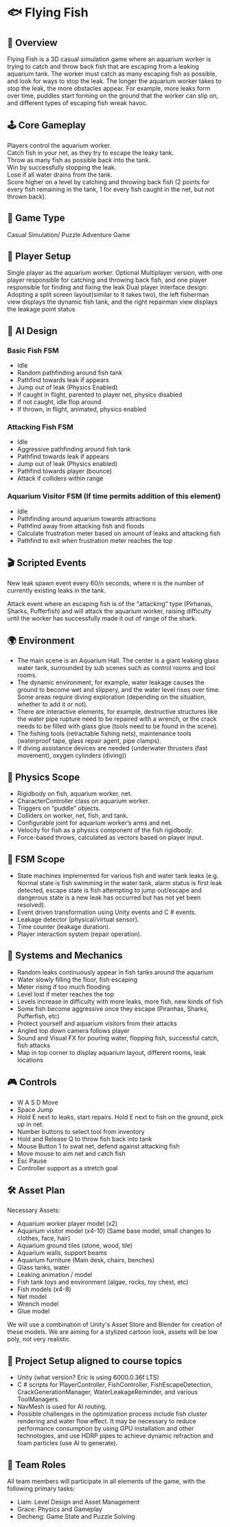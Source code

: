 # 🐟 Flying Fish

## 📌 Overview
Flying Fish is a 3D casual simulation game where an aquarium worker is trying to catch and throw back fish that are escaping from a leaking aquarium tank. The worker must catch as many escaping fish as possible, and look for ways to stop the leak. The longer the aquarium worker takes to stop the leak, the more obstacles appear. For example, more leaks form over time, puddles start forming on the ground that the worker can slip on, and different types of escaping fish wreak havoc.

## 🕹️ Core Gameplay
Players control the aquarium worker.\
Catch fish in your net, as they try to escape the leaky tank.\
Throw as many fish as possible back into the tank.\
Win by successfully stopping the leak.\
Lose if all water drains from the tank.\
Score higher on a level by catching and throwing back fish (2 points for every fish remaining in the tank, 1 for every fish caught in the net, but not thrown back).

## 🎯 Game Type
Casual Simulation/ Puzzle Adventure Game

## 👥 Player Setup
Single player as the aquarium worker.
Optional Multiplayer version, with one player responsible for catching and throwing back fish, and one player responsible for finding and fixing the leak
Dual player interface design: Adopting a split screen layout(similar to It takes two), the left fisherman view displays the dynamic fish tank, and the right repairman view displays the leakage point status


## 🤖 AI Design
### Basic Fish FSM
- Idle
- Random pathfinding around fish tank
- Pathfind towards leak if appears
- Jump out of leak (Physics Enabled)
- If caught in flight, parented to player net, physics disabled
- If not caught, idle flop around
- If thrown, in flight, animated, physics enabled

### Attacking Fish FSM
- Idle
- Aggressive pathfinding around fish tank
- Pathfind towards leak if appears
- Jump out of leak (Physics enabled)
- Pathfind towards player (bounce)
- Attack if colliders within range

### Aquarium Visitor FSM (If time permits addition of this element)
- Idle
- Pathfinding around aquarium towards attractions
- Pathfind away from attacking fish and floods
- Calculate frustration meter based on amount of leaks and attacking fish
- Pathfind to exit when frustration meter reaches the top


## 🎬 Scripted Events
New leak spawn event every 60/n seconds, where n is the number of currently existing leaks in the tank.

Attack event where an escaping fish is of the “attacking” type (Pirhanas, Sharks, Pufferfish) and will attack the aquarium worker, raising difficulty until the worker has successfully made it out of range of the shark.


## 🌍 Environment
- The main scene is an Aquarium Hall. The center is a giant leaking glass water tank, surrounded by sub scenes such as control rooms and tool rooms.
- The dynamic environment, for example, water leakage causes the ground to become wet and slippery, and the water level rises over time. Some areas require diving exploration (depending on the situation, whether to add it or not).
- There are interactive elements, for example, destructive structures like the water pipe rupture need to be repaired with a wrench, or the crack needs to be filled with glass glue (tools need to be found in the scene).
- The fishing tools (retractable fishing nets), maintenance tools (waterproof tape, glass repair agent, pipe clamps).
- If diving assistance devices are needed (underwater thrusters (fast movement), oxygen cylinders (diving))

## 🧪 Physics Scope
- Rigidbody on fish, aquarium worker, net.
- CharacterController class on aquarium worker.
- Triggers on “puddle” objects.
- Colliders on worker, net, fish, and tank.
- Configurable joint for aquarium worker’s arms and net.
- Velocity for fish as a physics component of the fish rigidbody.
- Force-based throws, calculated as vectors based on player input.


## 🧠 FSM Scope
- State machines implemented for various fish and water tank leaks (e.g. Normal state is fish swimming in the water tank, alarm status is first leak detected, 
escape state is fish attempting to jump out/escape and dangerous state is a new leak has occurred but has not yet been resolved).
- Event driven transformation using Unity events and C # events.
- Leakage detector (physical/virtual sensor).
- Time counter (leakage duration).
- Player interaction system (repair operation).

## 🧩 Systems and Mechanics
- Random leaks continuously appear in fish tanks around the aquarium
- Water slowly filling the floor, fish escaping
- Meter rising if too much flooding
- Level lost if meter reaches the top
- Levels increase in difficulty with more leaks, more fish, new kinds of fish
- Some fish become aggressive once they escape (Piranhas, Sharks, Pufferfish, etc)
- Protect yourself and aquarium visitors from their attacks
- Angled top down camera follows player
- Sound and Visual FX for pouring water, flopping fish, successful catch, fish attacks
- Map in top corner to display aquarium layout, different rooms, leak locations


## 🎮 Controls
- W A S D Move
- Space Jump
- Hold E next to leaks, start repairs. Hold E next to fish on the ground, pick up in net.
- Number buttons to select tool from inventory
- Hold and Release Q to throw fish back into tank
- Mouse Button 1 to swat net, defend against attacking fish
- Move mouse to aim net and catch fish
- Esc Pause
- Controller support as a stretch goal


## 🛠️ Asset Plan
Necessary Assets:
- Aquarium worker player model (x2)
- Aquarium visitor model (x4-10) (Same base model, small changes to clothes, face, hair)
- Aquarium ground tiles (stone, wood, tile)
- Aquarium walls, support beams
- Aquarium furniture (Main desk, chairs, benches)
- Glass tanks, water
- Leaking animation / model
- Fish tank toys and environment (algae, rocks, toy chest, etc)
- Fish models (x4-8)
- Net model
- Wrench model
- Glue model

We will use a combination of Unity's Asset Store and Blender for creation of these models. We are aiming for a stylized cartoon look, assets will be low poly, not very realistic.

## 📂 Project Setup aligned to course topics
- Unity (what version? Eric is using 6000.0.36f LTS)
- C # scripts for PlayerController, FishController, FishEscapeDetection, CrackGenerationManager, WaterLeakageReminder, and various ToolManagers.
- NavMesh is used for AI routing.
- Possible challenges in the optimization process include fish cluster rendering and water flow effect. It may be necessary to reduce performance consumption by using GPU installation and other technologies, and use HDRP pipes to achieve dynamic refraction and foam particles (use AI to generate).

## 🤝 Team Roles
All team members will participate in all elements of the game, with the following primary tasks:
- Liam: Level Design and Asset Management
- Grace: Physics and Gameplay
- Decheng: Game State and Puzzle Solving

